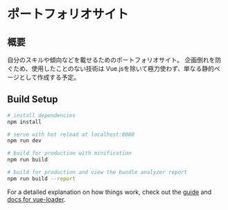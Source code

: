 # ポートフォリオサイト

## 概要

自分のスキルや傾向などを載せるためのポートフォリオサイト。
企画倒れを防ぐため、使用したことのない技術は Vue.jsを除いて極力使わず、単なる静的ページとして作成する予定。


## Build Setup

``` bash
# install dependencies
npm install

# serve with hot reload at localhost:8080
npm run dev

# build for production with minification
npm run build

# build for production and view the bundle analyzer report
npm run build --report
```

For a detailed explanation on how things work, check out the [guide](http://vuejs-templates.github.io/webpack/) and [docs for vue-loader](http://vuejs.github.io/vue-loader).
